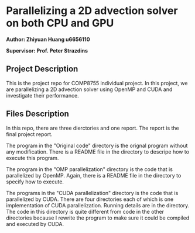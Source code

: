 # Parallelizing a 2D advection solver on both CPU and GPU

**Author: Zhiyuan Huang u6656110**

**Supervisor: Prof. Peter Strazdins**


## Project Description

This is the project repo for COMP8755 individual project. In this project, we are parallelizing a 2D advection solver using OpenMP and CUDA and investigate their performance.


## Files Description

In this repo, there are three dierctories and one report. The report is the final project report.

The program in the "Original code" directory is the orignal program without any modification. There is a README file in the directory to descripe how to execute this program.

The program in the "OMP parallelization" directory is the code that is parallelized by OpenMP. Again, there is a README file in the directory to specify how to execute.

The programs in the "CUDA parallelization" directory is the code that is parallelized by CUDA. There are four directories each of which is one implementation of CUDA parallelization. Running details are in the directory.
The code in this directory is quite different from code in the other directories because I rewrite the program to make sure it could be compiled and executed by CUDA.
